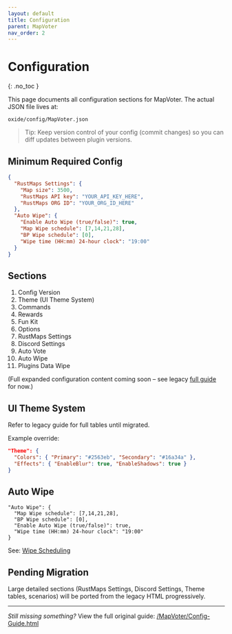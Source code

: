 ```yaml
---
layout: default
title: Configuration
parent: MapVoter
nav_order: 2
---
```


# Configuration
{: .no_toc }

This page documents all configuration sections for MapVoter. The actual JSON file lives at:
```
oxide/config/MapVoter.json
```

> Tip: Keep version control of your config (commit changes) so you can diff updates between plugin versions.

## Minimum Required Config
```json
{
  "RustMaps Settings": {
    "Map size": 3500,
    "RustMaps API key": "YOUR_API_KEY_HERE",
    "RustMaps ORG ID": "YOUR_ORG_ID_HERE"
  },
  "Auto Wipe": {
    "Enable Auto Wipe (true/false)": true,
    "Map Wipe schedule": [7,14,21,28],
    "BP Wipe schedule": [0],
    "Wipe time (HH:mm) 24-hour clock": "19:00"
  }
}
```

## Sections
1. Config Version
2. Theme (UI Theme System)
3. Commands
4. Rewards
5. Fun Kit
6. Options
7. RustMaps Settings
8. Discord Settings
9. Auto Vote
10. Auto Wipe
11. Plugins Data Wipe

(Full expanded configuration content coming soon – see legacy [full guide](/MapVoter/Config-Guide.html) for now.)

## UI Theme System
Refer to legacy guide for full tables until migrated.

Example override:
```json
"Theme": {
  "Colors": { "Primary": "#2563eb", "Secondary": "#16a34a" },
  "Effects": { "EnableBlur": true, "EnableShadows": true }
}
```

## Auto Wipe
```
"Auto Wipe": {
  "Map Wipe schedule": [7,14,21,28],
  "BP Wipe schedule": [0],
  "Enable Auto Wipe (true/false)": true,
  "Wipe time (HH:mm) 24-hour clock": "19:00"
}
```

See: [Wipe Scheduling](/docs/wipe-scheduling)

## Pending Migration
Large detailed sections (RustMaps Settings, Discord Settings, Theme tables, scenarios) will be ported from the legacy HTML progressively.

---
_Still missing something?_ View the full original guide: [/MapVoter/Config-Guide.html](/MapVoter/Config-Guide.html)
